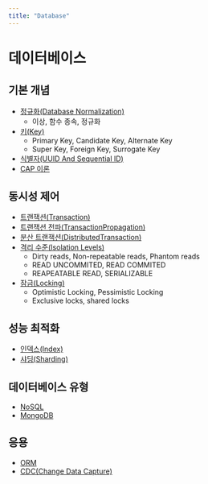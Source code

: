 ```yaml
---
title: "Database"
---
```


# 데이터베이스

## 기본 개념

- [정규화(Database Normalization)](Database-Normalization/Database-Normalization.md)
	- 이상, 함수 종속, 정규화
- [키(Key)](Key/Key.md)
	- Primary Key, Candidate Key, Alternate Key
	- Super Key, Foreign Key, Surrogate Key
- [식별자(UUID And Sequential ID)](UUID-And-SequentialID/UUID-And-SequentialID.md)
- [CAP 이론](CAP/CAP/CAP.md)

## 동시성 제어

- [트랜잭션(Transaction)](/docs/Database/Transaction/Transaction/Transaction.md)
- [트랜잭션 전파(TransactionPropagation)](Transaction/TransactionPropagation/TransactionPropagation.md)
- [분산 트랜잭션(DistributedTransaction)](DistributedTransation/DistributedTransaction.md)
- [격리 수준(Isolation Levels)](Isolation-Levels/Isolation-Levels.md)
	- Dirty reads, Non-repeatable reads, Phantom reads
	- READ UNCOMMITED, READ COMMITED
	- REAPEATABLE READ, SERIALIZABLE
- [잠금(Locking)](Locking/Locking.md)
	- Optimistic Locking, Pessimistic Locking
	- Exclusive locks, shared locks

## 성능 최적화

- [인덱스(Index)](/docs/Database/Index/Index/Index.md)
- [샤딩(Sharding)](Sharding/Sharding.md)

## 데이터베이스 유형

- [NoSQL](NoSQL/index.md)
- [MongoDB](MongoDB/index.md)

## 응용

- [ORM](ORM/ORM.md)
- [CDC(Change Data Capture)](CDC/CDC.md)
